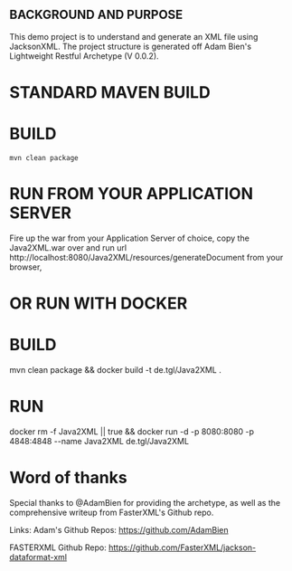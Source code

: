 ## BACKGROUND AND PURPOSE

This demo project is to understand and generate an XML file using JacksonXML. The project structure is generated off Adam Bien's Lightweight Restful Archetype (V 0.0.2). 

# STANDARD MAVEN BUILD 
# BUILD	
	mvn clean package

# RUN FROM YOUR APPLICATION SERVER
Fire up the war from your Application Server of choice, copy the Java2XML.war over and run url http://localhost:8080/Java2XML/resources/generateDocument from your browser, 
	
	
# OR RUN WITH DOCKER
# BUILD
mvn clean package && docker build -t de.tgl/Java2XML .

# RUN
docker rm -f Java2XML || true && docker run -d -p 8080:8080 -p 4848:4848 --name Java2XML de.tgl/Java2XML 


# Word of thanks
Special thanks to @AdamBien for providing the archetype, as well as the comprehensive writeup from FasterXML's Github repo.

Links:
Adam's Github Repos:	https://github.com/AdamBien

FASTERXML Github Repo:	https://github.com/FasterXML/jackson-dataformat-xml
